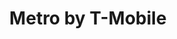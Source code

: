 ---
title: "Metro by T-Mobile"
url: /vancouver/metro-by-t-mobile-southeast-mill-plain-boulevard/
shop: Handy
---